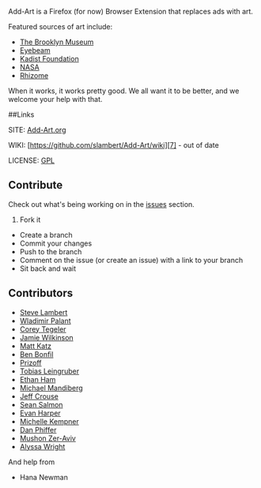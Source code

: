Add-Art is a Firefox (for now) Browser Extension that replaces ads with art.

Featured sources of art include:

- [The Brooklyn Museum][1]
- [Eyebeam][2]
- [Kadist Foundation][3]
- [NASA][4]
- [Rhizome][5]

When it works, it works pretty good. We all want it to be better, and we welcome your help with that.

##Links

SITE: [Add-Art.org][6]

WIKI: [https://github.com/slambert/Add-Art/wiki][7] - out of date

LICENSE: [GPL][8]

## Contribute

Check out what's being working on in the [issues][9] section.

 1. Fork it 
 * Create a branch
 * Commit your changes
 * Push to the branch
 * Comment on the issue (or create an issue) with a link to your branch
 * Sit back and wait

## Contributors

 * [Steve Lambert][10]
 * [Wladimir Palant][11]
 * [Corey Tegeler][12]
 * [Jamie Wilkinson][13]
 * [Matt Katz][14]
 * [Ben Bonfil][15] 
 * [Prizoff][16]
 * [Tobias Leingruber][17]
 * [Ethan Ham][18]
 * [Michael Mandiberg][19]
 * [Jeff Crouse][20]
 * [Sean Salmon][21]
 * [Evan Harper][22]
 * [Michelle Kempner][23]
 * [Dan Phiffer][24]
 * [Mushon Zer-Aviv][25]
 * [Alyssa Wright][26]
 
 And help from 
 
  * Hana Newman


[1]: http://www.brooklynmuseum.org/
[2]: http://eyebeam.org/
[3]: http://www.kadist.org/
[4]: http://www.nasa.gov/
[5]: http://rhizome.org/
[6]: http://Add-Art.org
[7]: https://github.com/slambert/Add-Art/wiki
[8]: https://www.gnu.org/licenses/gpl.txt
[9]: https://github.com/slambert/Add-Art/issues
[10]: http://visitsteve.com
[11]: http://adblockplus.org/
[12]: http://coreytegeler.com
[13]: http://tramschase.com/
[14]: http://www.morelightmorelight.com/
[15]: http://benbonfil.com
[16]: https://www.freelancer.com/users/2641827.html
[17]: http://www.tobi-x.com/
[18]: http://www.ethanham.com/
[19]: http://www.mandiberg.com/
[20]: http://www.jeffcrouse.info/
[21]: http://www.seanaes.com/
[22]: http://a.parsons.edu/~evan/school/
[23]: https://twitter.com/#!/mikey_k
[24]: http://phiffer.org/
[25]: http://mushon.com/
[26]: http://alumni.media.mit.edu/~alyssa/